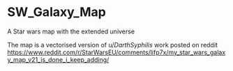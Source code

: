 # SW_Galaxy_Map
A Star wars map with the extended universe

The map is a vectorised version of u/_DarthSyphilis_ work posted on reddit
https://www.reddit.com/r/StarWarsEU/comments/lifp7x/my_star_wars_galaxy_map_v21_is_done_i_keep_adding/
